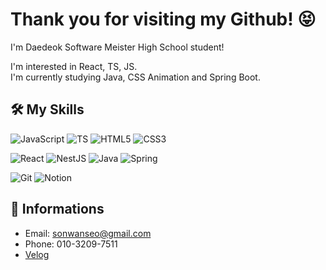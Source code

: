 # Thank you for visiting my Github! 😝
I'm Daedeok Software Meister High School student!  

I'm interested in React, TS, JS.  
I'm currently studying Java, CSS Animation and Spring Boot.

## 🛠 My Skills
![JavaScript](https://img.shields.io/badge/JavaScript-F7DF1E?style=&logo=)
![TS](https://img.shields.io/badge/TypeScript-3178C6?style=&logo=)
![HTML5](https://img.shields.io/badge/HTML5-E34F26?style=&logo=)
![CSS3](https://img.shields.io/badge/CSS3-1572B6?style=&logo=)

![React](https://img.shields.io/badge/React-61DAFB?style=&logo=React)
![NestJS](https://img.shields.io/badge/NestJS-E0234E?style=&logo=NestJS)
![Java](https://img.shields.io/badge/Java-007396?style=&logo=Java)
![Spring](https://img.shields.io/badge/Spring-6DB33F?style=&logo=Spring)

![Git](https://img.shields.io/badge/Git-F05032?style=&logo=Git)
![Notion](https://img.shields.io/badge/Notion-F05032?style=&logo=Notion)

## 📕 Informations
- Email: sonwanseo@gmail.com
- Phone: 010-3209-7511
- [Velog](https://velog.io/@sonwanseo/)
